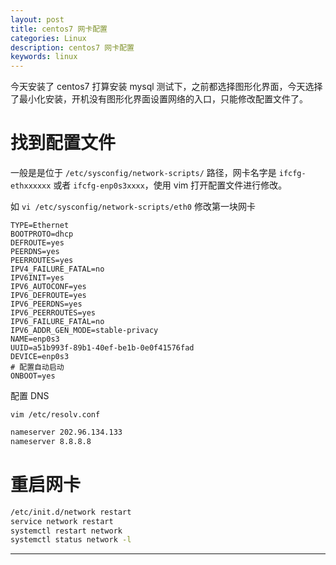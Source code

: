 ```yaml
---
layout: post
title: centos7 网卡配置
categories: Linux
description: centos7 网卡配置
keywords: linux
---
```


今天安装了 centos7 打算安装 mysql 测试下，之前都选择图形化界面，今天选择了最小化安装，开机没有图形化界面设置网络的入口，只能修改配置文件了。

# 找到配置文件

一般是是位于 `/etc/sysconfig/network-scripts/` 路径，网卡名字是 `ifcfg-ethxxxxxx` 或者 `ifcfg-enp0s3xxxx`，使用 vim 打开配置文件进行修改。

如 `vi /etc/sysconfig/network-scripts/eth0` 修改第一块网卡

```
TYPE=Ethernet
BOOTPROTO=dhcp
DEFROUTE=yes
PEERDNS=yes
PEERROUTES=yes
IPV4_FAILURE_FATAL=no
IPV6INIT=yes
IPV6_AUTOCONF=yes
IPV6_DEFROUTE=yes
IPV6_PEERDNS=yes
IPV6_PEERROUTES=yes
IPV6_FAILURE_FATAL=no
IPV6_ADDR_GEN_MODE=stable-privacy
NAME=enp0s3
UUID=a51b993f-89b1-40ef-be1b-0e0f41576fad
DEVICE=enp0s3
# 配置自动启动
ONBOOT=yes
```

配置 DNS

`vim /etc/resolv.conf `

```bash
nameserver 202.96.134.133
nameserver 8.8.8.8
```

# 重启网卡

```bash
/etc/init.d/network restart
service network restart
systemctl restart network
systemctl status network -l
```
------
